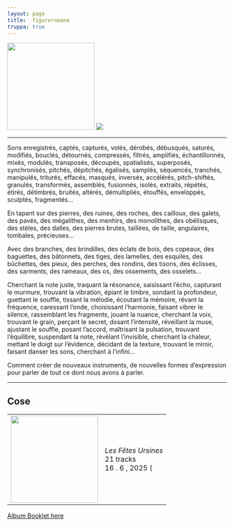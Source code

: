 ```yaml
---
layout: page
title:  figureromane
truppa: true
---
```


<img src="https://res.cloudinary.com/dkpneimf7/image/upload/v1750947843/Figure_Romane_-_Noir_uv5lif.png" height=200 />

<img src="https://res.cloudinary.com/dkpneimf7/image/upload/v1751560326/FigureRomane-Band.png">

<hr />

<p class="quote">Sons enregistrés, captés, capturés, volés, dérobés, débusqués, saturés, modifiés, bouclés, détournés, compressés, filtrés, amplifiés, échantillonnés, mixés, modulés, transposés, découpés, spatialisés, superposés, synchronisés, pitchés, dépitchés, égalisés, samplés, séquencés, tranchés, manipulés, triturés, effacés, masqués, inversés, accélérés, pitch-shiftés, granulés, transformés, assemblés, fusionnés, isolés, extraits, répétés, étirés, détimbrés, bruités, altérés, démultipliés, étouffés, enveloppés, sculptés, fragmentés…</p>

<p class="quote">En tapant sur des pierres, des ruines, des roches, des cailloux, des galets, des pavés, des mégalithes, des menhirs, des monolithes, des obélisques, des stèles, des dalles, des pierres brutes, taillées, de taille, angulaires, tombales, précieuses…</p>

<p class="quote">Avec des branches, des brindilles, des éclats de bois, des copeaux, des baguettes, des bâtonnets, des tiges, des lamelles, des esquiles, des bûchettes,  des pieux, des perches, des rondins, des tisons, des éclisses, des sarments, des rameaux, des os, des ossements, des osselets…</p>

<p class="quote">Cherchant la note juste, traquant la résonance, saisissant l’écho, capturant le murmure, trouvant la vibration, épiant le timbre, sondant la profondeur, guettant le souffle, tissant la mélodie, écoutant la mémoire, rêvant la fréquence, caressant l’onde, choisissant l’harmonie, faisant vibrer le silence, rassemblant les fragments, jouant la nuance, cherchant la voix, trouvant le grain, perçant le secret, dosant l’intensité, réveillant la muse, ajustant le souffle, posant l’accord, maîtrisant la pulsation, trouvant l’équilibre, suspendant la note, révélant l’invisible, cherchant la chaleur, mettant le doigt sur l’évidence, décidant de la texture, trouvant le miroir, faisant danser les sons, cherchant à l’infini…</p>

<p class="quote">Comment créer de nouveaux instruments, de nouvelles formes d’expression pour parler de tout ce dont nous avons à parler.</p>

<hr />

<h2>Cose</h2>

<table>
	<tr>
		<td class="left_column">
			<img src="https://res.cloudinary.com/dkpneimf7/image/upload/v1750952296/Figure_Romane_-_Les_Fe%CC%82tes_Ursines_txp3rd.png" width=200 />	
		</td>
		<td>
			<em>Les Fêtes Ursines</em>
			<br />
			21 tracks
			<br />
			16 . 6 , 2025 (
		</td>
	</tr>
</table>

<p class="quote"><a href="#">Album Booklet here</a></p>

